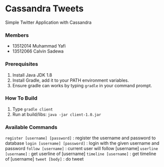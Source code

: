 # Cassandra Tweets

Simple Twitter Application with Cassandra

### Members

- 13512014 Muhammad Yafi
- 13512066 Calvin Sadewa

### Prerequisites

1. Install Java JDK 1.8
2. Install Gradle, add it to your PATH environment variables.
3. Ensure gradle can works by typing `gradle` in your command prompt.

### How To Build

1. Type `gradle client`
2. Run at build/libs: `java -jar client-1.0.jar`


### Available Commands

`register [username] [password]` : register the username and password to database
`login [username] [password]` : login with the given username and password
`follow [username]` : current user will follow [username]
`userline [username]` : get userline of [username]
`timeline [username]` : get timeline of [username]
`tweet [body]` : do tweet
